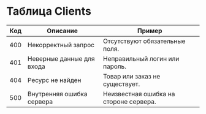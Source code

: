 # Таблица Clients
| Код  | Описание                        | Пример                                    |
|------|---------------------------------|-------------------------------------------|
| 400  | Некорректный запрос             | Отсутствуют обязательные поля.           |
| 401  | Неверные данные для входа      | Неправильный логин или пароль.           |
| 404  | Ресурс не найден                | Товар или заказ не существует.           |
| 500  | Внутренняя ошибка сервера      | Неизвестная ошибка на стороне сервера.   |
